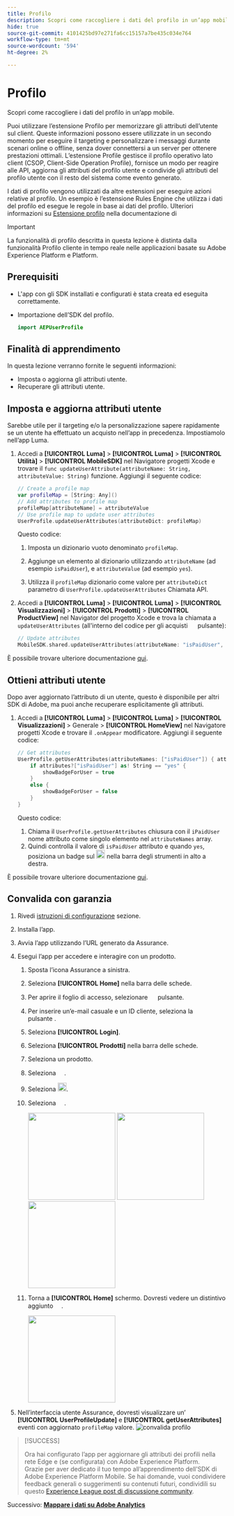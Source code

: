 ```yaml
---
title: Profilo
description: Scopri come raccogliere i dati del profilo in un’app mobile.
hide: true
source-git-commit: 4101425bd97e271fa6cc15157a7be435c034e764
workflow-type: tm+mt
source-wordcount: '594'
ht-degree: 2%

---
```


# Profilo

Scopri come raccogliere i dati del profilo in un’app mobile.

Puoi utilizzare l’estensione Profilo per memorizzare gli attributi dell’utente sul client. Queste informazioni possono essere utilizzate in un secondo momento per eseguire il targeting e personalizzare i messaggi durante scenari online o offline, senza dover connettersi a un server per ottenere prestazioni ottimali. L’estensione Profile gestisce il profilo operativo lato client (CSOP, Client-Side Operation Profile), fornisce un modo per reagire alle API, aggiorna gli attributi del profilo utente e condivide gli attributi del profilo utente con il resto del sistema come evento generato.

I dati di profilo vengono utilizzati da altre estensioni per eseguire azioni relative al profilo. Un esempio è l’estensione Rules Engine che utilizza i dati del profilo ed esegue le regole in base ai dati del profilo. Ulteriori informazioni su [Estensione profilo](https://developer.adobe.com/client-sdks/documentation/profile/) nella documentazione di

>[!IMPORTANT]
>
>La funzionalità di profilo descritta in questa lezione è distinta dalla funzionalità Profilo cliente in tempo reale nelle applicazioni basate su Adobe Experience Platform e Platform.


## Prerequisiti

* L&#39;app con gli SDK installati e configurati è stata creata ed eseguita correttamente.
* Importazione dell’SDK del profilo.

  ```swift
  import AEPUserProfile
  ```

## Finalità di apprendimento

In questa lezione verranno fornite le seguenti informazioni:

* Imposta o aggiorna gli attributi utente.
* Recuperare gli attributi utente.


## Imposta e aggiorna attributi utente

Sarebbe utile per il targeting e/o la personalizzazione sapere rapidamente se un utente ha effettuato un acquisto nell’app in precedenza. Impostiamolo nell’app Luma.

1. Accedi a **[!UICONTROL Luma]** > **[!UICONTROL Luma]** > **[!UICONTROL Utilità]** >  **[!UICONTROL MobileSDK]** nel Navigatore progetti Xcode e trovare il `func updateUserAttribute(attributeName: String, attributeValue: String)` funzione. Aggiungi il seguente codice:

   ```swift
   // Create a profile map
   var profileMap = [String: Any]()
   // Add attributes to profile map
   profileMap[attributeName] = attributeValue
   // Use profile map to update user attributes
   UserProfile.updateUserAttributes(attributeDict: profileMap)
   ```

   Questo codice:

   1. Imposta un dizionario vuoto denominato `profileMap`.

   1. Aggiunge un elemento al dizionario utilizzando `attributeName` (ad esempio `isPaidUser`), e `attributeValue` (ad esempio `yes`).

   1. Utilizza il `profileMap` dizionario come valore per `attributeDict` parametro di `UserProfile.updateUserAttributes` Chiamata API.

1. Accedi a **[!UICONTROL Luma]** > **[!UICONTROL Luma]** > **[!UICONTROL Visualizzazioni]** > **[!UICONTROL Prodotti]** > **[!UICONTROL ProductView]** nel Navigator del progetto Xcode e trova la chiamata a `updateUserAttributes` (all&#39;interno del codice per gli acquisti <img src="assets/purchase.png" width="15" /> pulsante):

   ```swift
   // Update attributes
   MobileSDK.shared.updateUserAttributes(attributeName: "isPaidUser", attributeValue: "yes")
   ```

È possibile trovare ulteriore documentazione [qui](https://developer.adobe.com/client-sdks/documentation/profile/api-reference/#updateuserattribute).

## Ottieni attributi utente

Dopo aver aggiornato l’attributo di un utente, questo è disponibile per altri SDK di Adobe, ma puoi anche recuperare esplicitamente gli attributi.

1. Accedi a **[!UICONTROL Luma]** > **[!UICONTROL Luma]** > **[!UICONTROL Visualizzazioni]** > Generale > **[!UICONTROL HomeView]** nel Navigatore progetti Xcode e trovare il `.onAppear` modificatore. Aggiungi il seguente codice:

   ```swift
   // Get attributes
   UserProfile.getUserAttributes(attributeNames: ["isPaidUser"]) { attributes, error in
       if attributes?["isPaidUser"] as! String == "yes" {
           showBadgeForUser = true
       }
       else {
           showBadgeForUser = false
       }
   }
   ```

   Questo codice:

   1. Chiama il `UserProfile.getUserAttributes` chiusura con il `iPaidUser` nome attributo come singolo elemento nel `attributeNames` array.
   1. Quindi controlla il valore di `isPaidUser` attributo e quando `yes`, posiziona un badge sul <img src="assets/paiduser.png" width="20" /> nella barra degli strumenti in alto a destra.

È possibile trovare ulteriore documentazione [qui](https://developer.adobe.com/client-sdks/documentation/profile/api-reference/#getuserattributes).

## Convalida con garanzia

1. Rivedi [istruzioni di configurazione](assurance.md) sezione.
1. Installa l’app.
1. Avvia l’app utilizzando l’URL generato da Assurance.
1. Esegui l’app per accedere e interagire con un prodotto.

   1. Sposta l’icona Assurance a sinistra.
   1. Seleziona **[!UICONTROL Home]** nella barra delle schede.
   1. Per aprire il foglio di accesso, selezionare <img src="assets/login.png" width="15" /> pulsante.
   1. Per inserire un’e-mail casuale e un ID cliente, seleziona la <img src="assets/insert.png" width="15" /> pulsante .
   1. Seleziona **[!UICONTROL Login]**.
   1. Seleziona **[!UICONTROL Prodotti]** nella barra delle schede.
   1. Seleziona un prodotto.
   1. Seleziona <img src="assets/saveforlater.png" width="15" />.
   1. Seleziona <img src="assets/addtocart.png" width="20" />.
   1. Seleziona <img src="assets/purchase.png" width="15" />.

      <img src="./assets/mobile-app-events-1.png" width="200"> <img src="./assets/mobile-app-events-2.png" width="200"> <img src="./assets/mobile-app-events-3.png" width="200">
   1. Torna a **[!UICONTROL Home]** schermo. Dovresti vedere un distintivo aggiunto <img src="assets/person-badge-icon.png" width="15" />.

      <img src="./assets/personbadges.png" width="200">



1. Nell’interfaccia utente Assurance, dovresti visualizzare un’ **[!UICONTROL UserProfileUpdate]** e **[!UICONTROL getUserAttributes]** eventi con aggiornato `profileMap` valore.
   ![convalida profilo](assets/profile-validate.png)

>[!SUCCESS]
>
>Ora hai configurato l’app per aggiornare gli attributi dei profili nella rete Edge e (se configurata) con Adobe Experience Platform.<br/>Grazie per aver dedicato il tuo tempo all’apprendimento dell’SDK di Adobe Experience Platform Mobile. Se hai domande, vuoi condividere feedback generali o suggerimenti su contenuti futuri, condividili su questo [Experience League post di discussione community](https://experienceleaguecommunities.adobe.com/t5/adobe-experience-platform-launch/tutorial-discussion-implement-adobe-experience-cloud-in-mobile/td-p/443796).

Successivo: **[Mappare i dati su Adobe Analytics](analytics.md)**
